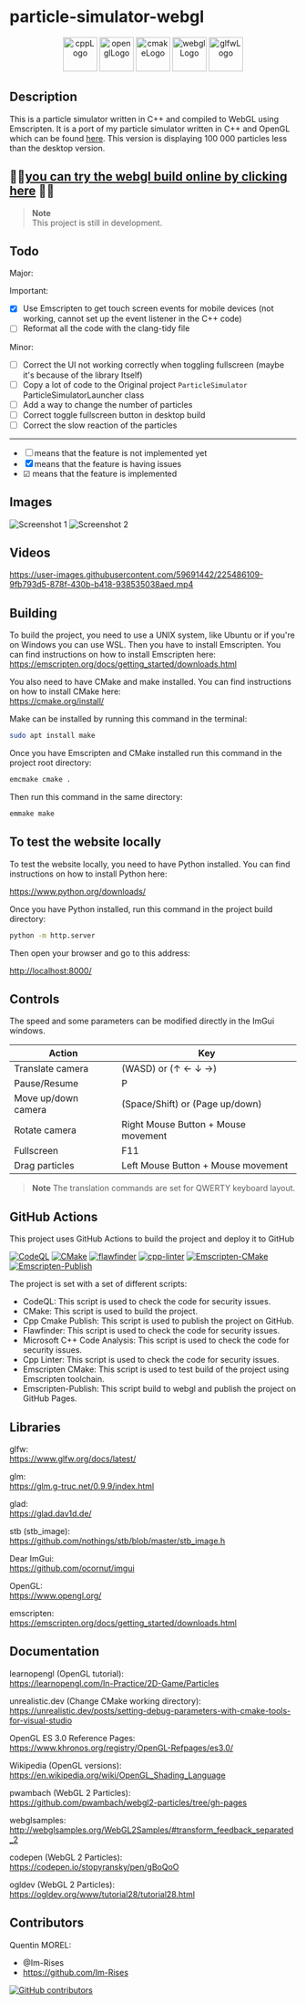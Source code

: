 # particle-simulator-webgl

<p align="center">
      <img src="https://img.shields.io/badge/C%2B%2B-00599C?style=for-the-badge&logo=c%2B%2B&logoColor=white" alt="cppLogo" style="height:60px;"/>
      <img src="https://img.shields.io/badge/OpenGL-FFFFFF?style=for-the-badge&logo=opengl" alt="openglLogo" style="height:60px;"/>
      <img src="https://user-images.githubusercontent.com/59691442/183268126-b3d19e66-8f2d-463a-805e-ae6ef7cc6c01.png" alt="cmakeLogo" style="height:60px;"/>
      <img src="https://user-images.githubusercontent.com/59691442/226524871-c73aa62f-d191-42d3-a1b9-ebbfc216a7bb.png" alt="webglLogo" style="height:60px;"/>
      <img src="https://user-images.githubusercontent.com/59691442/190315147-ec9dc33f-0090-4f0d-98ab-514eb1463e01.png" alt="glfwLogo" style="height:60px;"/>
</p>

## Description

This is a particle simulator written in C++ and compiled to WebGL using
Emscripten. It is a port of my particle simulator written in C++ and OpenGL which can be
found [here](https://github.com/Im-Rises/ParticleSimulator).
This version is displaying 100 000 particles less than the desktop version.

## 🚀🚀[you can try the webgl build online by clicking here](https://im-rises.github.io/particle-simulator-webgl/) 🚀🚀

> **Note**   
> This project is still in development.

## Todo

Major:

Important:

- &#x2612; Use Emscripten to get touch screen events for mobile devices (not working, cannot set up the event listener
  in the C++ code)
- &#9744; Reformat all the code with the clang-tidy file

Minor:

- &#9744; Correct the UI not working correctly when toggling fullscreen (maybe it's because of the library Itself)
- &#9744; Copy a lot of code to the Original project `ParticleSimulator` ParticleSimulatorLauncher class
- &#9744; Add a way to change the number of particles
- &#9744; Correct toggle fullscreen button in desktop build
- &#9744; Correct the slow reaction of the particles

---

- &#9744; means that the feature is not implemented yet
- &#x2612; means that the feature is having issues
- &#9745; means that the feature is implemented

## Images

![Screenshot 1](https://user-images.githubusercontent.com/59691442/225486502-770ec82b-562a-452b-9ef2-f2a68c6fef18.png)
![Screenshot 2](https://user-images.githubusercontent.com/59691442/225486505-e8ccd756-056a-4507-917a-6be6bd8decb9.png)

## Videos

https://user-images.githubusercontent.com/59691442/225486109-9fb793d5-878f-430b-b418-938535038aed.mp4

## Building

To build the project, you need to use a UNIX system, like Ubuntu or if you're on Windows you can use WSL.
Then you have to install Emscripten. You can find
instructions on how to install Emscripten here:  
<https://emscripten.org/docs/getting_started/downloads.html>

You also need to have CMake and make installed. You can find instructions on how to
install CMake here:  
<https://cmake.org/install/>

Make can be installed by running this command in the terminal:

```bash
sudo apt install make
```

Once you have Emscripten and CMake installed run this command in the project root directory:

```bash
emcmake cmake .
```

Then run this command in the same directory:

```bash
emmake make
```

## To test the website locally

To test the website locally, you need to have Python installed. You can find instructions on how to install Python here:

<https://www.python.org/downloads/>

Once you have Python installed, run this command in the project build directory:

```bash
python -m http.server
```

Then open your browser and go to this address:

<http://localhost:8000/>

## Controls

The speed and some parameters can be modified directly in the ImGui windows.

| Action              | Key                                 |
|---------------------|-------------------------------------|
| Translate camera    | (WASD) or (↑ ← ↓ →)                 |
| Pause/Resume        | P                                   |
| Move up/down camera | (Space/Shift) or (Page up/down)     |
| Rotate camera       | Right Mouse Button + Mouse movement |
| Fullscreen          | F11                                 |
| Drag particles      | Left Mouse Button + Mouse movement  |

> **Note**
> The translation commands are set for QWERTY keyboard layout.

## GitHub Actions

This project uses GitHub Actions to build the project and deploy it to GitHub

[![CodeQL](https://github.com/Im-Rises/particle-simulator-webgl/actions/workflows/codeql.yml/badge.svg?branch=main)](https://github.com/Im-Rises/particle-simulator-webgl/actions/workflows/codeql.yml)
[![CMake](https://github.com/Im-Rises/particle-simulator-webgl/actions/workflows/cmake.yml/badge.svg?branch=main)](https://github.com/Im-Rises/particle-simulator-webgl/actions/workflows/cmake.yml)
[![flawfinder](https://github.com/Im-Rises/particle-simulator-webgl/actions/workflows/flawfinder.yml/badge.svg?branch=main)](https://github.com/Im-Rises/particle-simulator-webgl/actions/workflows/flawfinder.yml)
[![cpp-linter](https://github.com/Im-Rises/particle-simulator-webgl/actions/workflows/cpp-linter.yml/badge.svg?branch=main)](https://github.com/Im-Rises/particle-simulator-webgl/actions/workflows/cpp-linter.yml)
[![Emscripten-CMake](https://github.com/Im-Rises/particle-simulator-webgl/actions/workflows/emscripten-cmake.yml/badge.svg)](https://github.com/Im-Rises/particle-simulator-webgl/actions/workflows/emscripten-cmake.yml)
[![Emscripten-Publish](https://github.com/Im-Rises/particle-simulator-webgl/actions/workflows/emscripten-publish.yml/badge.svg)](https://github.com/Im-Rises/particle-simulator-webgl/actions/workflows/emscripten-publish.yml)

The project is set with a set of different scripts:

- CodeQL: This script is used to check the code for security issues.
- CMake: This script is used to build the project.
- Cpp Cmake Publish: This script is used to publish the project on GitHub.
- Flawfinder: This script is used to check the code for security issues.
- Microsoft C++ Code Analysis: This script is used to check the code for security issues.
- Cpp Linter: This script is used to check the code for security issues.
- Emscripten CMake: This script is used to test build of the project using Emscripten toolchain.
- Emscripten-Publish: This script build to webgl and publish the project on GitHub Pages.

## Libraries

glfw:  
<https://www.glfw.org/docs/latest/>

glm:  
<https://glm.g-truc.net/0.9.9/index.html>

glad:  
<https://glad.dav1d.de/>

stb (stb_image):  
<https://github.com/nothings/stb/blob/master/stb_image.h>

Dear ImGui:  
<https://github.com/ocornut/imgui>

OpenGL:  
<https://www.opengl.org/>

emscripten:  
<https://emscripten.org/docs/getting_started/downloads.html>

## Documentation

learnopengl (OpenGL tutorial):  
<https://learnopengl.com/In-Practice/2D-Game/Particles>

unrealistic.dev (Change CMake working directory):  
<https://unrealistic.dev/posts/setting-debug-parameters-with-cmake-tools-for-visual-studio>

OpenGL ES 3.0 Reference Pages:  
<https://www.khronos.org/registry/OpenGL-Refpages/es3.0/>

Wikipedia (OpenGL versions):  
<https://en.wikipedia.org/wiki/OpenGL_Shading_Language>

pwambach (WebGL 2 Particles):  
<https://github.com/pwambach/webgl2-particles/tree/gh-pages>

webglsamples:  
http://webglsamples.org/WebGL2Samples/#transform_feedback_separated_2

codepen (WebGL 2 Particles):  
<https://codepen.io/stopyransky/pen/gBoQoO>

ogldev (WebGL 2 Particles):  
<https://ogldev.org/www/tutorial28/tutorial28.html>

## Contributors

Quentin MOREL:

- @Im-Rises
- <https://github.com/Im-Rises>

[![GitHub contributors](https://contrib.rocks/image?repo=Im-Rises/particle-simulator-webgl)](https://github.com/Im-Rises/particle-simulator-webgl/graphs/contributors)

